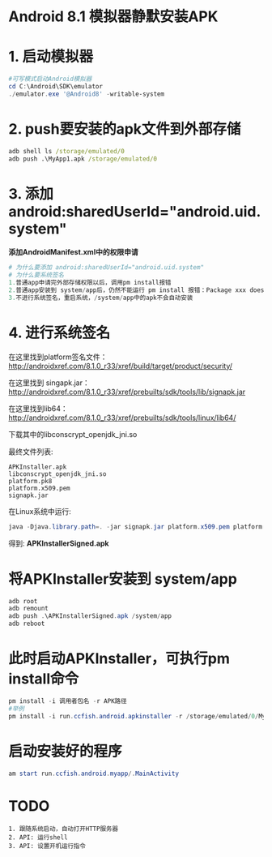 # Android 8.1 模拟器静默安装APK
 
# 1. 启动模拟器
```powershell
#可写模式启动Android模拟器
cd C:\Android\SDK\emulator
./emulator.exe '@Android8' -writable-system
```
# 2. push要安装的apk文件到外部存储
```cmd
adb shell ls /storage/emulated/0
adb push .\MyApp1.apk /storage/emulated/0
```

# 3. 添加 android:sharedUserId="android.uid.system"

**添加AndroidManifest.xml中的权限申请**

```powershell
# 为什么要添加 android:sharedUserId="android.uid.system"
# 为什么要系统签名
1.普通app申请完外部存储权限以后，调用pm install报错
2.普通app安装到 system/app后，仍然不能运行 pm install 报错：Package xxx does not belong to xxxx
3.不进行系统签名，重启系统，/system/app中的apk不会自动安装
```

# 4. 进行系统签名

在这里找到platform签名文件： http://androidxref.com/8.1.0_r33/xref/build/target/product/security/

在这里找到 singapk.jar：http://androidxref.com/8.1.0_r33/xref/prebuilts/sdk/tools/lib/signapk.jar

在这里找到lib64：http://androidxref.com/8.1.0_r33/xref/prebuilts/sdk/tools/linux/lib64/

下载其中的libconscrypt_openjdk_jni.so

最终文件列表:
```text
APKInstaller.apk
libconscrypt_openjdk_jni.so
platform.pk8
platform.x509.pem
signapk.jar
```

在Linux系统中运行:
```powershell
java -Djava.library.path=. -jar signapk.jar platform.x509.pem platform.pk8 APKInstaller.apk APKInstallerSigned.apk
```

得到: **APKInstallerSigned.apk**

# 将APKInstaller安装到 system/app

```powershell
adb root
adb remount
adb push .\APKInstallerSigned.apk /system/app
adb reboot
```

# 此时启动APKInstaller，可执行pm install命令
```powershell
pm install -i 调用者包名 -r APK路径
#举例
pm install -i run.ccfish.android.apkinstaller -r /storage/emulated/0/MyApp1.apk
```

# 启动安装好的程序
```powershell
am start run.ccfish.android.myapp/.MainActivity
```

# TODO
```
1. 跟随系统启动，自动打开HTTP服务器
2. API: 运行shell
3. API: 设置开机运行指令
```